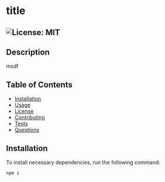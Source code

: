 # title
  ## ![License: MIT](https://img.shields.io/badge/License-MIT-yellow.svg)
  ## Description
  msdf
  ## Table of Contents
  * [Installation](#installation)
  * [Usage](#usage)
  * [License](#license)
  * [Contributing](#contributing)
  * [Tests](#tests)
  * [Questions](#questions)
  
  ## Installation
  To install necessary dependencies, run the following command:
  ```
  npm i
  ```
  
  